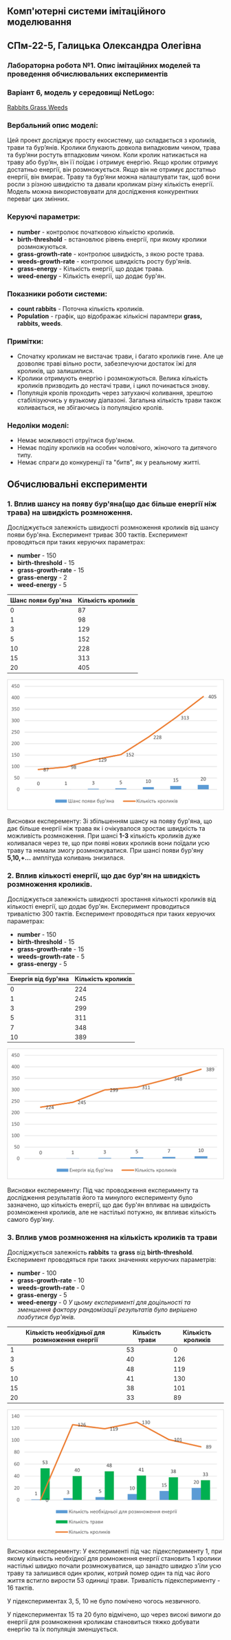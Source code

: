## Комп'ютерні системи імітаційного моделювання
## СПм-22-5, **Галицька Олександра Олегівна**
### Лабораторна робота №**1**. Опис імітаційних моделей та проведення обчислювальних експериментів


### Варіант 6, модель у середовищі NetLogo:
[Rabbits Grass Weeds](http://www.netlogoweb.org/launch#http://www.netlogoweb.org/assets/modelslib/Sample%20Models/Biology/Rabbits%20Grass%20Weeds.nlogo)

### Вербальний опис моделі:
Цей проект досліджує просту екосистему, що складається з кроликів, трави та бур’янів. Кролики блукають довкола випадковим чином, трава та бур’яни ростуть втпадковим чином. Коли кролик натикається на траву або бур’ян, він її поїдає і отримує енергію. Якщо кролик отримує достатньо енергії, він розмножується. Якщо він не отримує достатньо енергії, він вмирає.
Траву та бур’яни можна налаштувати так, щоб вони росли з різною швидкістю та давали кроликам різну кількість енергії. Модель можна використовувати для дослідження конкурентних переваг цих змінних.

### Керуючі параметри:
- **number** - контролює початковою кількістю кроликів.
- **birth-threshold** - встановлює рівень енергії, при якому кролики розмножуються.
- **grass-growth-rate** - контролює швидкість, з якою росте трава.
- **weeds-growth-rate** - контролює швидкість росту бур'янів.
- **grass-energy** - Кількість енергії, що додає трава.
- **weed-energy** - Кількість енергії, що додає бур'ян.

### Показники роботи системи:
- **count rabbits** - Поточна кількість кроликів.
- **Population** - графік, що відображає кількісні парамтери **grass, rabbits, weeds**.

### Примітки:
- Спочатку кроликам не вистачає трави, і багато кроликів гине. Але це дозволяє траві вільно рости, забезпечуючи достаток їжі для кроликів, що залишилися. 
- Кролики отримують енергію і розмножуються. Велика кількість кроликів призводить до нестачі трави, і цикл починається знову.
- Популяція кролів проходить через затухаючі коливання, зрештою стабілізуючись у вузькому діапазоні. Загальна кількість трави також коливається, не збігаючись із популяцією кролів.

### Недоліки моделі:
- Немає можливості отруїтися бур'яном.
- Немає поділу кроликів на особин чоловічого, жіночого та дитячого типу.
- Немає спраги до конкуренції та "битв", як у реальному житті.


## Обчислювальні експерименти
### 1. Вплив шансу на появу бур'яна(що дає більше енергії ніж трава) на швидкість розмноження.
Досліджується залежність швидкості розмноження кроликів від шансу появи бур'яна. Експеримент триває 300 тактів.
Експеримент проводяться при таких керуючих параметрах:
- **number** - 150
- **birth-threshold** - 15
- **grass-growth-rate** - 15
- **grass-energy** - 2
- **weed-energy** - 5

<table>
<thead>
<tr><th>Шанс появи бур'яна</th><th>Кількість кроликів</th></tr>
</thead>
<tbody>
<tr><td>0</td><td>87</td></tr>
<tr><td>1</td><td>98</td></tr>
<tr><td>3</td><td>129</td></tr>
<tr><td>5</td><td>152</td></tr>
<tr><td>10</td><td>228</td></tr>
<tr><td>15</td><td>313</td></tr>
<tr><td>20</td><td>405</td></tr>
</tbody>
</table>

![1](1.png)

Висновки експеременту:
Зі збільшенням шансу на появу бур'яна, що дає більше енергії ніж трава як і очікувалося зростає швидкість та можливість розмноження. При шансі **1-3** кількість кроликів дуже коливалася через те, що при появі нових кроликів вони поїдали усю траву та немали змогу розмножуватися. При шансі появи бур'яну **5,10,+...** амплітуда коливань знизилася.

### 2.  Вплив кількості енергії, що дає бур'ян на швидкість розмноження кроликів.
Досліджується залежність швидкості зростання кількості кроликів від кількості енергії, що додає бур'ян. Експеримент проводиться тривалістю 300 тактів.
Експеримент проводяться при таких керуючих параметрах:
- **number** - 150
- **birth-threshold** - 15
- **grass-growth-rate** - 15
- **weeds-growth-rate** - 5
- **grass-energy** - 5

<table>
<thead>
<tr><th>Енергія від бур'яна</th><th>Кількість кроликів</th></tr>
</thead>
<tbody>
<tr><td>0</td><td>224</td></tr>
<tr><td>1</td><td>245</td></tr>
<tr><td>3</td><td>299</td></tr>
<tr><td>5</td><td>311</td></tr>
<tr><td>7</td><td>348</td></tr>
<tr><td>10</td><td>389</td></tr>
</tbody>
</table>

![2](2.png)

Висновки експеременту:
Під час проводження експерименту та дослідження результатів його та минулого експерименту було зазначено, що кількість енергії, що дає бур'ян впливає на швидкість розмноження кроликів, але не настількі потужно, як впливає кількість самого бур'яну.

### 3. Вплив умов розмноження на кількість кроликів та трави
Досліджується залежність **rabbits** та **grass** від **birth-threshold**.
Експеримент проводяться при таких значеннях керуючих параметрів:
- **number** - 100
- **grass-growth-rate** - 10
- **weeds-growth-rate** - 0
- **grass-energy** - 5
- **weed-energy** - 0
*У цьому експерименті для доцільності та зменшення фактору рандомізації результатів було вирішено позбутися бур'янів.*

<table>
<thead>
<tr><th>Кількість необхідньої для розмноження енергії</th><th>Кількість трави</th><th>Кількість кроликів</th></tr>
</thead>
<tbody>
<tr><td>1</td><td>53</td><td>0</td></tr>
<tr><td>3</td><td>40</td><td>126</td></tr>
<tr><td>5</td><td>48</td><td>119</td></tr>
<tr><td>10</td><td>41</td><td>130</td></tr>
<tr><td>15</td><td>38</td><td>101</td></tr>
<tr><td>20</td><td>33</td><td>89</td></tr>
</tbody>
</table>

![3](3.png)

Висновки експеременту:
У експерименті під час підексперименту 1, при якому кількість необхідної для ромноження енергії становить 1 кролики настількі швидко почали розмножуватися, що занадто швидко з'їли усю траву та залишився один кролик, котрий помер один та під час його життя встигло вирости 53 одиниці трави. Тривалість підексперименту - 16 тактів.

У підекспериментах 3, 5, 10 не було помічено чогось незвичного.

У підекспериментах 15 та 20 було відмічено, що через високі вимоги до енергії для розмноження кроликам становиться тяжко добувати енергію та їх популяція зменшується.
